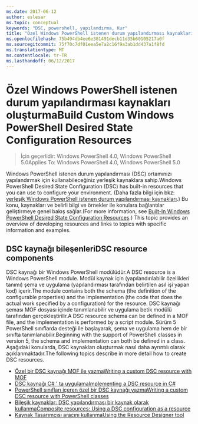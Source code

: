 ```yaml
---
ms.date: 2017-06-12
author: eslesar
ms.topic: conceptual
keywords: "DSC, powershell, yapılandırma, Kur"
title: "Özel Windows PowerShell istenen durum yapılandırması kaynakları oluşturma"
ms.openlocfilehash: 75b494db4ee6e381491decb11d35b60105217a0f
ms.sourcegitcommit: 75f70c7df01eea5e7a2c16f9a3ab1dd437a1f8fd
ms.translationtype: MT
ms.contentlocale: tr-TR
ms.lasthandoff: 06/12/2017
---
```

# <a name="build-custom-windows-powershell-desired-state-configuration-resources"></a><span data-ttu-id="32977-103">Özel Windows PowerShell istenen durum yapılandırması kaynakları oluşturma</span><span class="sxs-lookup"><span data-stu-id="32977-103">Build Custom Windows PowerShell Desired State Configuration Resources</span></span>

> <span data-ttu-id="32977-104">İçin geçerlidir: Windows PowerShell 4.0, Windows PowerShell 5.0</span><span class="sxs-lookup"><span data-stu-id="32977-104">Applies To: Windows PowerShell 4.0, Windows PowerShell 5.0</span></span>

<span data-ttu-id="32977-105">Windows PowerShell istenen durum yapılandırması (DSC) ortamınızı yapılandırmak için kullanabileceğiniz yerleşik kaynaklara sahip.</span><span class="sxs-lookup"><span data-stu-id="32977-105">Windows PowerShell Desired State Configuration (DSC) has built-in resources that you can use to configure your environment.</span></span> <span data-ttu-id="32977-106">(Daha fazla bilgi için bkz: [yerleşik Windows PowerShell istenen durum yapılandırması kaynakları](builtInResource.md).) Bu konu, kaynakları ve belirli bilgi ve örnekler ile konulara bağlantılar geliştirmeye genel bakış sağlar.</span><span class="sxs-lookup"><span data-stu-id="32977-106">(For more information, see [Built-In Windows PowerShell Desired State Configuration Resources](builtInResource.md).) This topic provides an overview of developing resources and links to topics with specific information and examples.</span></span>

## <a name="dsc-resource-components"></a><span data-ttu-id="32977-107">DSC kaynağı bileşenleri</span><span class="sxs-lookup"><span data-stu-id="32977-107">DSC resource components</span></span>

<span data-ttu-id="32977-108">DSC kaynağı bir Windows PowerShell modülüdür.</span><span class="sxs-lookup"><span data-stu-id="32977-108">A DSC resource is a Windows PowerShell module.</span></span> <span data-ttu-id="32977-109">Modül kaynak için (yapılandırılabilir özellikleri tanımı) şema ve uygulama (yapılandırması tarafından belirtilen asıl işi yapan kod) içerir.</span><span class="sxs-lookup"><span data-stu-id="32977-109">The module contains both the schema (the definition of the configurable properties) and the implementation (the code that does the actual work specified by a configuration) for the resource.</span></span> <span data-ttu-id="32977-110">DSC kaynağı şeması MOF dosyası içinde tanımlanabilir ve uygulama betik modülü tarafından gerçekleştirilir.</span><span class="sxs-lookup"><span data-stu-id="32977-110">A DSC resource schema can be defined in a MOF file, and the implementation is performed by a script module.</span></span> <span data-ttu-id="32977-111">Sürüm 5 PowerShell sınıflarda desteği ile başlayarak, şema ve uygulama hem de bir sınıfta tanımlanabilir.</span><span class="sxs-lookup"><span data-stu-id="32977-111">Beginning with the support of PowerShell classes in version 5, the schema and implementation can both be defined in a class.</span></span> <span data-ttu-id="32977-112">Aşağıdaki konularda, DSC kaynakları oluşturmak nasıl daha ayrıntılı olarak açıklanmaktadır.</span><span class="sxs-lookup"><span data-stu-id="32977-112">The following topics describe in more detail how to create DSC resources.</span></span>

* [<span data-ttu-id="32977-113">Özel bir DSC kaynağı MOF ile yazma</span><span class="sxs-lookup"><span data-stu-id="32977-113">Writing a custom DSC resource with MOF</span></span>](authoringResourceMOF.md) 
* [<span data-ttu-id="32977-114">DSC kaynağı C# ' ta uygulama</span><span class="sxs-lookup"><span data-stu-id="32977-114">Implementing a DSC resource in C#</span></span>](authoringResourceMofCS.md) 
* [<span data-ttu-id="32977-115">PowerShell sınıfları içeren özel bir DSC kaynağı yazma</span><span class="sxs-lookup"><span data-stu-id="32977-115">Writing a custom DSC resource with PowerShell classes</span></span>](authoringResourceClass.md) 
* [<span data-ttu-id="32977-116">Bileşik kaynaklar: DSC yapılandırması bir kaynak olarak kullanma</span><span class="sxs-lookup"><span data-stu-id="32977-116">Composite resources: Using a DSC configuration as a resource</span></span>](authoringResourceComposite.md) 
* [<span data-ttu-id="32977-117">Kaynak Tasarımcısı aracını kullanma</span><span class="sxs-lookup"><span data-stu-id="32977-117">Using the Resource Designer tool</span></span>](authoringResourceMofDesigner.md) 

